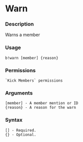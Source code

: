 # Warn

### **Description**

Warns a member

### Usage

```
b!warn [member] {reason}
```

### Permissions

```
`Kick Members` permissions
```

### Arguments

```
[member] - A member mention or ID
{reason} - A reason for the warn
```

### Syntax

```
[] - Required.
{} - Optional.
```
